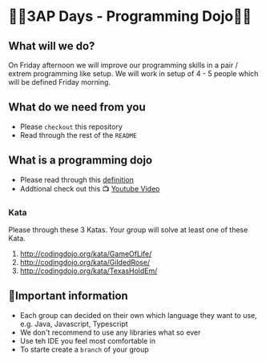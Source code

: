 # 👩‍💻3AP Days - Programming Dojo👨‍💻

## What will we do?

On Friday afternoon we will improve our programming skills in a pair / extrem programming like setup.
We will work in setup of 4 - 5 people which will be defined Friday morning.

## What do we need from you

- Please `checkout` this repository
- Read through the rest of the `README`

## What is a programming dojo

- Please read through this [definition](http://codingdojo.org/WhatIsCodingDojo/)
- Addtional check out this 📺 [Youtube Video](http://www.youtube.com/watch?v=gav9fLVkZQc)

### Kata

Please through these 3 Katas. Your group will solve at least one of these Kata.

1. http://codingdojo.org/kata/GameOfLife/
2. http://codingdojo.org/kata/GildedRose/
3. http://codingdojo.org/kata/TexasHoldEm/

## 🚨Important information

- Each group can decided on their own which language they want to use, e.g. Java, Javascript, Typescript
- We don't recommend to use any libraries what so ever
- Use teh IDE you feel most comfortable in
- To starte create a `branch` of your group

